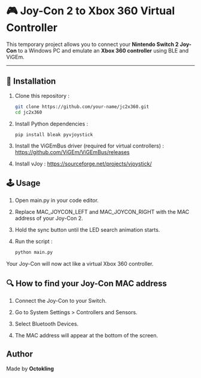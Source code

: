 # 🎮 Joy-Con 2 to Xbox 360 Virtual Controller

This temporary project allows you to connect your **Nintendo Switch 2 Joy-Con** to a Windows PC and emulate an **Xbox 360 controller** using BLE and ViGEm.

---

## 🚀 Installation

1. Clone this repository :
   ```bash
   git clone https://github.com/your-name/jc2x360.git
   cd jc2x360
   ```

2. Install Python dependencies :
    ```
    pip install bleak pyvjoystick
    ```

3.  Install the ViGEmBus driver (required for virtual controllers) :
    https://github.com/ViGEm/ViGEmBus/releases

4.  Install vJoy :
    https://sourceforge.net/projects/vjoystick/

## 🕹️ Usage
1. Open main.py in your code editor.

2. Replace MAC_JOYCON_LEFT and MAC_JOYCON_RIGHT with the MAC address of your Joy-Con 2.

3. Hold the sync button until the LED search animation starts.

4. Run the script :
    ```bash
    python main.py
    ```

Your Joy-Con will now act like a virtual Xbox 360 controller.

## 🔍 How to find your Joy-Con MAC address
1. Connect the Joy-Con to your Switch.

2. Go to System Settings > Controllers and Sensors.

3. Select Bluetooth Devices.

4. The MAC address will appear at the bottom of the screen.

## Author
Made by **Octokling**
